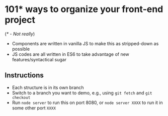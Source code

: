 # 101* ways to organize your front-end project
(_* - Not really_) 
* Components are written in vanilla JS to make this as stripped-down as possible
* JS codes are all written in ES6 to take advantage of new features/syntactical sugar

## Instructions
* Each structure is in its own branch
* Switch to a branch you want to demo, e.g., using `git fetch` and `git checkout`
* Run `node server` to run this on port 8080, or `node server XXXX` to run it in some other port `XXXX`